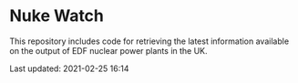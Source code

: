 # Nuke Watch

This repository includes code for retrieving the latest information available on the output of EDF nuclear power plants in the UK.

Last updated: 2021-02-25 16:14